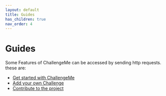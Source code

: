 ```yaml
---
layout: default
title: Guides
has_children: true
nav_order: 4
---
```

# Guides

Some Features of ChallengeMe can be accessed by sending http requests.
these are:
- [Get started with ChallengeMe](getting-started.md)
- [Add your own Challenge ](addChallenge.md)
- [Contribute to the project](contribute.md)